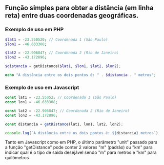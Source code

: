 ## Função simples para obter a distância (em linha reta) entre duas coordenadas geográficas.

### Exemplo de uso em PHP
```php
$lat1 = -23.550520; // Coordenada 1 (São Paulo)
$lon1 = -46.633308;

$lat2 = -22.906847; // Coordenada 2 (Rio de Janeiro)
$lon2 = -43.172896;

$distancia = getDistance($lat1, $lon1, $lat2, $lon2);

echo "A distância entre os dois pontos é: " . $distancia . " metros";
```

### Exemplo de uso em Javascript
```js
const lat1 = -23.55052; // Coordenada 1 (São Paulo)
const lon1 = -46.633308;

const lat2 = -22.906847; // Coordenada 2 (Rio de Janeiro)
const lon2 = -43.172896;

const distancia = getDistance(lat1, lon1, lat2, lon2);

console.log(`A distância entre os dois pontos é: ${distancia} metros`);
```

Tanto em Javascript como em PHP, o último parâmetro "unit" passado para a função "getDistance" pode conter 2 valores "m" (padrão) ou "km" para indicar qual é o tipo de saída desejável sendo "m" para metros e "km" para quilômetros
